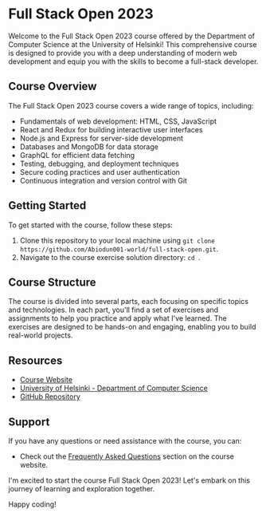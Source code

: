 # Full Stack Open 2023

Welcome to the Full Stack Open 2023 course offered by the Department of Computer Science at the University of Helsinki! This comprehensive course is designed to provide you with a deep understanding of modern web development and equip you with the skills to become a full-stack developer.

## Course Overview

The Full Stack Open 2023 course covers a wide range of topics, including:

- Fundamentals of web development: HTML, CSS, JavaScript
- React and Redux for building interactive user interfaces
- Node.js and Express for server-side development
- Databases and MongoDB for data storage
- GraphQL for efficient data fetching
- Testing, debugging, and deployment techniques
- Secure coding practices and user authentication
- Continuous integration and version control with Git

## Getting Started

To get started with the course, follow these steps:

1. Clone this repository to your local machine using `git clone https://github.com/Abiodun001-world/full-stack-open.git`.
2. Navigate to the course exercise solution directory: `cd `.

## Course Structure

The course is divided into several parts, each focusing on specific topics and technologies. In each part, you'll find a set of exercises and assignments to help you practice and apply what I've learned. The exercises are designed to be hands-on and engaging, enabling you to build real-world projects.

## Resources

- [Course Website](https://fullstackopen.com/)
- [University of Helsinki - Department of Computer Science](https://www.helsinki.fi/en/news/teaching/full-stack-open-online-course-full-stack-development-now-also-available-english)
- [GitHub Repository](https://github.com/fullstack-hy2020/fullstack-hy2020.github.io)

## Support

If you have any questions or need assistance with the course, you can:
- Check out the [Frequently Asked Questions](https://fullstackopen.com/en/faq) section on the course website.

I'm excited to start the course Full Stack Open 2023! Let's embark on this journey of learning and exploration together.

Happy coding!
